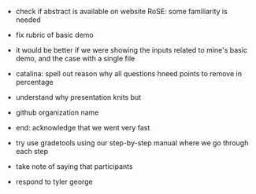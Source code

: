 
- check if abstract is available on website RoSE: some familiarity is needed

- fix rubric of basic demo

- it would be better if we were showing the inputs related to mine's basic demo, and the case with a single file

- catalina: spell out reason why all questions hneed points to remove in percentage

- understand why presentation knits but 

- github organization name

- end: acknowledge that we went very fast

- try use gradetools using our step-by-step manual where we go through each step

- take note of saying that participants
- respond to tyler george
